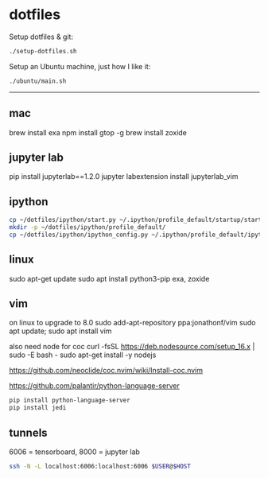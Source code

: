 # dotfiles

Setup dotfiles & git:

```bash
./setup-dotfiles.sh
```

Setup an Ubuntu machine, just how I like it:

```bash
./ubuntu/main.sh
```

---

## mac

brew install exa
npm install gtop -g
brew install zoxide


## jupyter lab

pip install jupyterlab==1.2.0
jupyter labextension install jupyterlab_vim

## ipython

```sh
cp ~/dotfiles/ipython/start.py ~/.ipython/profile_default/startup/start.py 
mkdir -p ~/dotfiles/ipython/profile_default/
cp ~/dotfiles/ipython/ipython_config.py ~/.ipython/profile_default/ipython_config.py
```

## linux
sudo apt-get update
sudo apt install python3-pip
exa, zoxide

## vim

on linux to upgrade to 8.0
sudo add-apt-repository ppa:jonathonf/vim
sudo apt update; sudo apt install vim

also need node for coc
curl -fsSL https://deb.nodesource.com/setup_16.x | sudo -E bash -
sudo apt-get install -y nodejs

https://github.com/neoclide/coc.nvim/wiki/Install-coc.nvim

https://github.com/palantir/python-language-server

```sh
pip install python-language-server
pip install jedi
```

## tunnels

6006 = tensorboard, 8000 = jupyter lab

```sh
ssh -N -L localhost:6006:localhost:6006 $USER@$HOST
```


